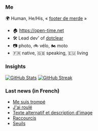 ### Me

🌍 Human, He/His, « [footer de merde](https://open-time.net/post/2013/07/17/La-veritable-histoire-du-Footer-de-merde-) » 
* 🏠 https://open-time.net 
* 🛠️ Lead dev' of [dotclear](https://git.dotclear.org/dev/dotclear)
* 📷 photo, 🚲 vélo, 🏍️ moto 
* 🇫🇷 native, 🇬🇧 speaking, 🇪🇺 living

### Insights

[![GitHub Stats](https://github-readme-stats-sigma-five.vercel.app/api?username=franck-paul)](https://github.com/franck-paul)
[![GitHub Streak](https://github-readme-streak-stats.herokuapp.com?user=franck-paul)](https://git.io/streak-stats)

### Last news (in French)

<!-- BLOG-POST-LIST:START -->
- [Me suis trompé](https://open-time.net/post/2023/11/30/Me-suis-trompe)
- [J&#39;ai roulé](https://open-time.net/post/2023/11/29/J-ai-roule)
- [Texte alternatif et description d&#39;image](https://open-time.net/post/2023/11/28/Texte-alternatif-et-description-d-image)
- [Raccourcis](https://open-time.net/post/2023/11/27/Raccourcis)
- [Seuils](https://open-time.net/post/2023/11/26/Seuils)
<!-- BLOG-POST-LIST:END -->
